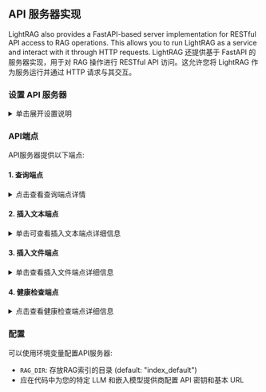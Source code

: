 
## API 服务器实现

LightRAG also provides a FastAPI-based server implementation for RESTful API access to RAG operations. This allows you to run LightRAG as a service and interact with it through HTTP requests.
LightRAG 还提供基于 FastAPI 的服务器实现，用于对 RAG 操作进行 RESTful API 访问。这允许您将 LightRAG 作为服务运行并通过 HTTP 请求与其交互。

### 设置 API 服务器
<details>
<summary>单击展开设置说明</summary>

1. 首先，确保您具有所需的依赖项:
```bash
pip install fastapi uvicorn pydantic
```

2. 设置您的环境变量:
```bash
export RAG_DIR="your_index_directory"  # Optional: Defaults to "index_default"
export OPENAI_BASE_URL="Your OpenAI API base URL"  # Optional: Defaults to "https://api.openai.com/v1"
export OPENAI_API_KEY="Your OpenAI API key"  # Required
export LLM_MODEL="Your LLM model" # Optional: Defaults to "gpt-4o-mini"
export EMBEDDING_MODEL="Your embedding model" # Optional: Defaults to "text-embedding-3-large"
```

3. 运行API服务器:
```bash
python examples/lightrag_api_openai_compatible_demo.py
```

服务器将启动于 `http://0.0.0.0:8020`.
</details>

### API端点

API服务器提供以下端点:

#### 1. 查询端点
<details>
<summary>点击查看查询端点详情</summary>

- **URL:** `/query`
- **Method:** POST
- **Body:**
```json
{
    "query": "Your question here",
    "mode": "hybrid",  // Can be "naive", "local", "global", or "hybrid"
    "only_need_context": true // Optional: Defaults to false, if true, only the referenced context will be returned, otherwise the llm answer will be returned
}
```
- **Example:**
```bash
curl -X POST "http://127.0.0.1:8020/query" \
     -H "Content-Type: application/json" \
     -d '{"query": "What are the main themes?", "mode": "hybrid"}'
```
</details>

#### 2. 插入文本端点
<details>
<summary>单击可查看插入文本端点详细信息</summary>

- **URL:** `/insert`
- **Method:** POST
- **Body:**
```json
{
    "text": "Your text content here"
}
```
- **Example:**
```bash
curl -X POST "http://127.0.0.1:8020/insert" \
     -H "Content-Type: application/json" \
     -d '{"text": "Content to be inserted into RAG"}'
```
</details>

#### 3. 插入文件端点
<details>
<summary>单击查看插入文件端点详细信息</summary>

- **URL:** `/insert_file`
- **Method:** POST
- **Body:**
```json
{
    "file_path": "path/to/your/file.txt"
}
```
- **Example:**
```bash
curl -X POST "http://127.0.0.1:8020/insert_file" \
     -H "Content-Type: application/json" \
     -d '{"file_path": "./book.txt"}'
```
</details>

#### 4. 健康检查端点
<details>
<summary>点击查看健康检查端点详细信息</summary>

- **URL:** `/health`
- **Method:** GET
- **Example:**
```bash
curl -X GET "http://127.0.0.1:8020/health"
```
</details>

### 配置

可以使用环境变量配置API服务器:
- `RAG_DIR`: 存放RAG索引的目录 (default: "index_default")
- 应在代码中为您的特定 LLM 和嵌入模型提供商配置 API 密钥和基本 URL
